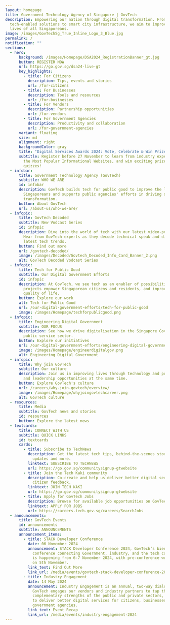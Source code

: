 ```yaml
---
layout: homepage
title: Government Technology Agency of Singapore | GovTech
description: Empowering our nation through digital transformation. From
  tech-enabled solutions to smart city infrastructure, we aim to improve the
  lives of all Singaporeans.
image: /images/GovTechSg_True_Inline_Logo_3_Blue.jpg
permalink: /
notification: ""
sections:
  - hero:
      background: /images/Homepage/DSA2024_RegistrationBanner_gt.jpg
      button: REGISTER NOW
      url: https://go.gov.sg/dsa24-live-gt
      key_highlights:
        - title: For Citizens
          description: Tips, events and stories
          url: /for-citizens
        - title: For Businesses
          description: Tools and resources
          url: /for-businesses
        - title: For Vendors
          description: Partnership opportunities
          url: /for-vendors
        - title: For Government Agencies
          description: Productivity and collaboration
          url: /for-government-agencies
      variant: floating
      size: md
      alignment: right
      backgroundColor: gray
      title: "Digital Services Awards 2024: Vote, Celebrate & Win Prizes!"
      subtitle: Register before 27 November to learn from industry experts, vote for
        the Most Popular Informational Websites, and win exciting prizes through
        quizzes!
  - infobar:
      title: Government Technology Agency (GovTech)
      subtitle: WHO WE ARE
      id: infobar
      description: GovTech builds tech for public good to improve the lives of
        Singaporeans and supports public agencies' efforts in driving digital
        transformation.
      button: About GovTech
      url: /about-us/who-we-are/
  - infopic:
      title: GovTech Decoded
      subtitle: New Vodcast Series
      id: infopic
      description: Dive into the world of tech with our latest video-podcast series.
        Hear from GovTech experts as they decode technical speak and discuss the
        latest tech trends.
      button: Find out more
      url: /govtech-decoded/
      image: /images/Decoded/Govtech_Decoded_Info_Card_Banner_2.png
      alt: GovTech Decoded Vodcast Series
  - infopic:
      title: Tech for Public Good
      subtitle: Our Digital Government Efforts
      id: infopic
      description: At GovTech, we see tech as an enabler of possibilities. Our
        projects empower Singaporean citizens and residents, and improve their
        quality of life.
      button: Explore our work
      alt: Tech for Public Good
      url: /our-digital-government-efforts/tech-for-public-good
      image: /images/Homepage/techforpublicgood.png
  - infopic:
      title: Engineering Digital Government
      subtitle: OUR FOCUS
      description: See how we drive digitalisation in the Singapore Government and the
        public service sector.
      button: Explore our initiatives
      url: /our-digital-government-efforts/engineering-digital-government/
      image: /images/Homepage/engineerdigitalgov.png
      alt: Engineering Digital Government
  - infopic:
      title: Why join GovTech
      subtitle: Our culture
      description: Join us in improving lives through technology and pursuing learning
        and leadership opportunities at the same time.
      button: Explore GovTech's culture
      url: /careers/why-join-govtech/overview/
      image: /images/Homepage/whyjoingovtechcareer.png
      alt: GovTech culture
  - resources:
      title: Media
      subtitle: GovTech news and stories
      id: resources
      button: Explore the latest news
  - textcards:
      title: CONNECT WITH US
      subtitle: QUICK LINKS
      id: textcards
      cards:
        - title: Subscribe to TechNews
          description: Get the latest tech tips, behind-the-scenes stories, GovTech
            updates and more.
          linktext: SUBSCRIBE TO TECHNEWS
          url: https://go.gov.sg/communitysignup-gtwebsite
        - title: Join the Tech Kaki community
          description: Co-create and help us deliver better digital services through
            citizen feedback.
          linktext: JOIN TECH KAKI
          url: https://go.gov.sg/communitysignup-gtwebsite
        - title: Apply for GovTech Jobs
          description: Browse for available job opportunities on GovTech's career portal.
          linktext: APPLY FOR JOBS
          url: https://careers.tech.gov.sg/careers/SearchJobs
  - announcements:
      title: GovTech Events
      id: announcements
      subtitle: ANNOUNCEMENTS
      announcement_items:
        - title: STACK Developer Conference
          date: 06 November 2024
          announcement: STACK Developer Conference 2024, GovTech’s biennial flagship
            conference connecting Government, industry, and the tech community
            is happening from 6-7 November 2024, with pre-conference workshops
            on 5th November.
          link_text: Find Out More
          link_url: /media/events/govtech-stack-developer-conference-2024/
        - title: Industry Engagement
          date: 14 May 2024
          announcement: Industry Engagement is an annual, two-way dialogue session where
            GovTech engages our vendors and industry partners to tap the
            complementary strengths of the public and private sectors, in order
            to deliver better digital services for citizens, businesses, and
            government agencies.
          link_text: Event Recap
          link_url: /media/events/industry-engagement-2024
---
```

